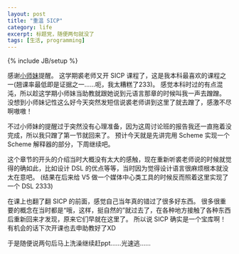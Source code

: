 ```yaml
---
layout: post
title: "重温 SICP"
category: life
excerpt: 标题党，随便两句就没了
tags: [生活, programming]
---
```

{% include JB/setup %}

感谢[小师妹](http://weibo.com/u/2042289170)提醒。
这学期裘老师又开 SICP 课程了，这是我本科最喜欢的课程之一(翘课率最低即是证据之一……呃，我太糟糕了233)。
感觉本科时过的有点混沌，所以趁这学期小师妹当助教就跟她说到元语言那章的时候叫我一声去蹭蹭。
没想到小师妹记性这么好今天突然发短信说裘老师讲到这里了就去蹭了，感激不尽啊嗷嗷！

不过小师妹的提醒过于突然没有心理准备，因为这周讨论班的报告我还一直拖着没完成，所以我只蹭了第一节就回来了。
预计今天就是先讲完用 Scheme 实现一个 Scheme 解释器的部分，下周继续吧。

这个章节的开头的介绍当时大概没有太大的感触，现在重新听裘老师说的时候就觉得的确如此，比如设计 DSL 的优点等等，当时因为觉得设计语言很麻烦根本就没太在意吧。
(结果在后来给 V5 做一个媒体中心类工具的时候反而照着这里实现了一个 DSL 2333)

在课上也翻了翻 SICP 的前面，感觉自己当年真的错过了很多好东西。
很多很重要的概念在当时都是“哦，这样，挺自然的”就过去了，在各种地方接触了各种东西后重新回来才发现，原来它们早就在这里了。
所以说 SICP 确实是一个宝库啊！
有机会的话下次开课也去申助教好了XD

于是随便说两句后马上洗澡继续赶ppt……光速逃……
